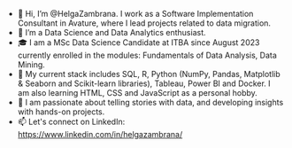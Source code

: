 - 👋 Hi, I’m @HelgaZambrana. I work as a Software Implementation Consultant in Avature, where I lead projects related to data migration.
- 👀 I’m a Data Science and Data Analytics enthusiast.
- 🎓 I am a MSc Data Science Candidate at ITBA since August 2023 currently enrolled in the modules: Fundamentals of Data Analysis, Data Mining.
- 🌱 My current stack includes SQL, R, Python (NumPy, Pandas, Matplotlib & Seaborn and Scikit-learn libraries), Tableau, Power BI and Docker. I am also learning HTML, CSS and JavaScript as a personal hobby.
- 💞️ I am passionate about telling stories with data, and developing insights with hands-on projects. 
- 📫 Let's connect on LinkedIn: https://www.linkedin.com/in/helgazambrana/

